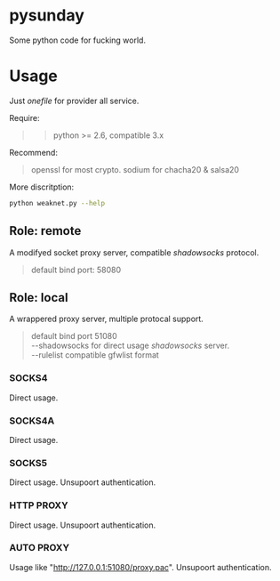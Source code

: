 pysunday
========

Some python code for fucking world.

# Usage

Just *onefile* for provider all service.

Require:
>> python >= 2.6, compatible 3.x

Recommend:
> openssl for most crypto.
> sodium for chacha20 & salsa20

More discritption:
```sh
python weaknet.py --help
```

## Role: remote

A modifyed socket proxy server, compatible *shadowsocks* protocol.
> default bind port: 58080

## Role: local

A wrappered proxy server, multiple protocal support.
> default bind port 51080  
> --shadowsocks for direct usage *shadowsocks* server.  
> --rulelist compatible gfwlist format

### SOCKS4
Direct usage.

### SOCKS4A
Direct usage.

### SOCKS5
Direct usage. Unsupoort authentication.

### HTTP PROXY
Direct usage. Unsupoort authentication.

### AUTO PROXY
Usage like "http://127.0.0.1:51080/proxy.pac". Unsupoort authentication.


